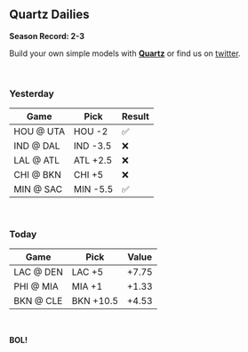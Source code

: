 ## **Quartz Dailies**

**Season Record: 2-3**

Build your own simple models with [**Quartz**](https://www.quartzapp.com) or find us on [twitter](https://twitter.com/Quartz_App).

&nbsp;

### **Yesterday**

| Game      | Pick        | Result |
| --------- | ----------- | ------ |
| HOU @ UTA	| HOU -2	    | ✅ |
| IND @ DAL |	IND -3.5    | ❌ |
| LAL @ ATL |	ATL +2.5    | ❌ |
| CHI @ BKN | CHI +5      | ❌ |
| MIN @ SAC | MIN -5.5    | ✅ |

&nbsp;

### **Today**

| Game      | Pick        | Value   |
| --------- | ----------- | ------- |
| LAC @ DEN	| LAC +5	    | +7.75   |
| PHI @ MIA |	MIA +1      | +1.33   |
| BKN @ CLE |	BKN +10.5   | +4.53   |

&nbsp;

**BOL!**
